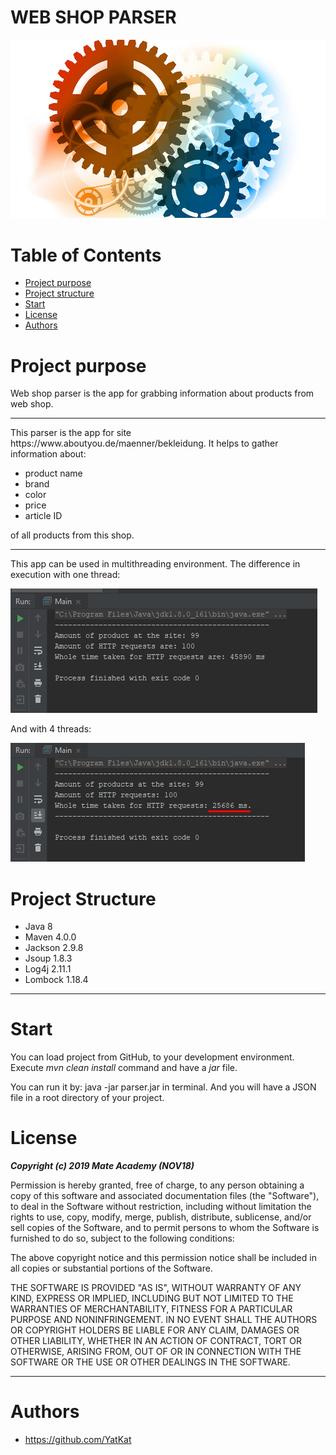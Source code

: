 # WEB SHOP PARSER
![parser](/images/parser1.jpg)

# Table of Contents
* [Project purpose](#purpose)
* [Project structure](#structure)
* [Start](#user-start)
* [License](#license)
* [Authors](#authors)

# <a name="purpose"></a>Project purpose
Web shop parser is the app for grabbing information about products from web shop.
<hr>
This parser is the app for site https://www.aboutyou.de/maenner/bekleidung. 
It helps to gather information about:

* product name
* brand
* color
* price
* article ID

of all products from this shop.
<hr>

This app can be used in multithreading environment.
The difference in execution with one thread:

![stdout_parser](images/stdout_parser.jpg)


And with 4 threads:

![stdout_parser](images/parserMT.jpg)

# <a name="structure"></a>Project Structure
* Java 8
* Maven 4.0.0
* Jackson 2.9.8
* Jsoup 1.8.3
* Log4j 2.11.1
* Lombock 1.18.4
<hr>

# <a name="user-start"></a>Start
You can load project from GitHub, to your development environment.
Execute *mvn clean install* command and have a *jar* file.

You can run it by: java -jar parser.jar in terminal. 
And you will have a JSON file in a root directory of your project.

# <a name="license"></a>License

***Copyright (c) 2019 Mate Academy (NOV18)***

Permission is hereby granted, free of charge, to any person obtaining a copy of this software and associated documentation files (the "Software"), to deal in the Software without restriction, including without limitation the rights to use, copy, modify, merge, publish, distribute, sublicense, and/or sell copies of the Software, and to permit persons to whom the Software is furnished to do so, subject to the following conditions:

The above copyright notice and this permission notice shall be included in all copies or substantial portions of the Software.

THE SOFTWARE IS PROVIDED "AS IS", WITHOUT WARRANTY OF ANY KIND, EXPRESS OR IMPLIED, INCLUDING BUT NOT LIMITED TO THE WARRANTIES OF MERCHANTABILITY, FITNESS FOR A PARTICULAR PURPOSE AND NONINFRINGEMENT. IN NO EVENT SHALL THE AUTHORS OR COPYRIGHT HOLDERS BE LIABLE FOR ANY CLAIM, DAMAGES OR OTHER LIABILITY, WHETHER IN AN ACTION OF CONTRACT, TORT OR OTHERWISE, ARISING FROM, OUT OF OR IN CONNECTION WITH THE SOFTWARE OR THE USE OR OTHER DEALINGS IN THE SOFTWARE.

<hr>

# <a name="authors"></a>Authors
* https://github.com/YatKat
